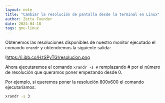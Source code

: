 ```yaml
---
layout: note
title: "Cambiar la resolución de pantalla desde la terminal en Linux"
author: Zetta Founder
date: 2024-04-18
tags: gnu-linux
---
```


Obtenemos las resoluciones disponibles de nuestro monitor ejecutado el comando `xrandr` y obtendremos la siguiente salida:

!https://i.ibb.co/HzSPyTG/resolucion.png

Ahora ejecutaremos el comando `xrandr -s #` remplazando # por el número de resolución que queramos poner empezando desde 0.

Por ejemplo, si queremos poner la resolución 800x600 el comando ejecutaríamos:

```bash
xrandr -s 3
```
